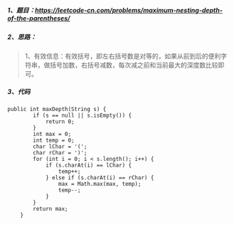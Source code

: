 ##### 1、题目：https://leetcode-cn.com/problems/maximum-nesting-depth-of-the-parentheses/
##### 2、思路：
> 1、有效信息：有效括号，即左右括号数是对等的，如果从前到后的便利字符串，做括号加数，右括号减数，每次减之前和当前最大的深度数比较即可。
##### 3、代码
```
public int maxDepth(String s) {
        if (s == null || s.isEmpty()) {
            return 0;
        }
        int max = 0;
        int temp = 0;
        char lChar = '(';
        char rChar = ')';
        for (int i = 0; i < s.length(); i++) {
            if (s.charAt(i) == lChar) {
                temp++;
            } else if (s.charAt(i) == rChar) {
                max = Math.max(max, temp);
                temp--;
            }
        }
        return max;
    }
```
